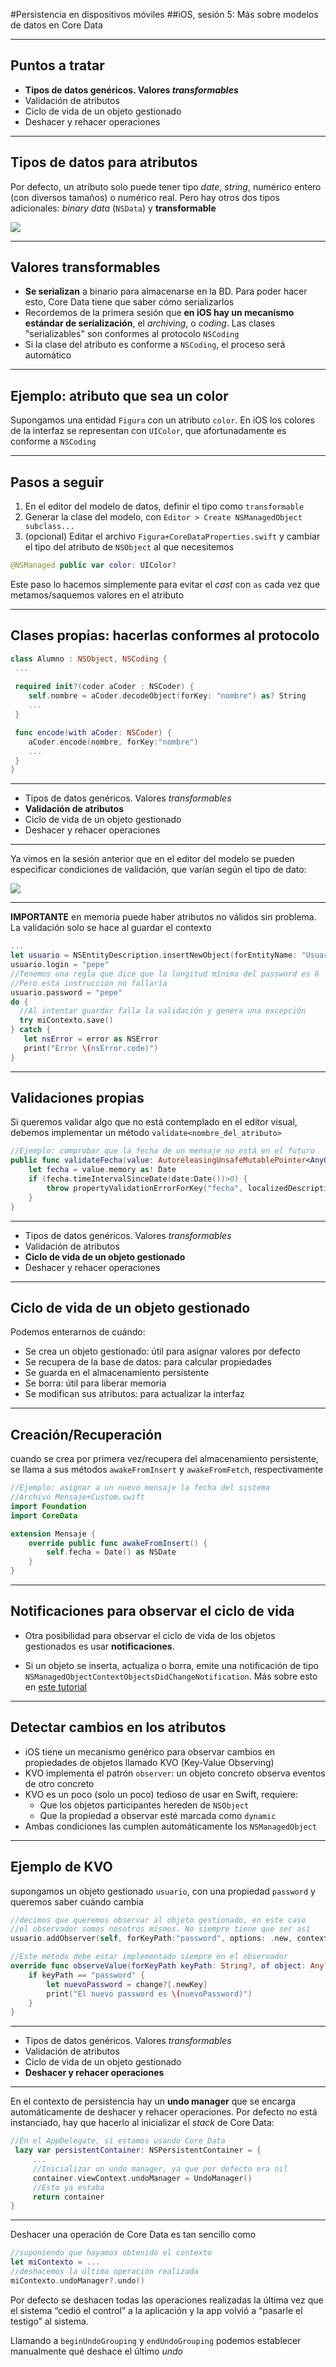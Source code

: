
#Persistencia en dispositivos móviles
##iOS, sesión 5: Más sobre modelos de datos en Core Data


---

## Puntos a tratar

- **Tipos de datos genéricos. Valores *transformables***
- Validación de atributos
- Ciclo de vida de un objeto gestionado
- Deshacer y rehacer operaciones


---

## Tipos de datos para atributos


Por defecto, un atributo solo puede tener tipo *date*, *string*, numérico entero (con diversos tamaños) o numérico real. Pero hay otros dos tipos adicionales: *binary data* (`NSData`) y **transformable**

![](img/tipos_datos.png)


---

## Valores transformables

- **Se serializan** a binario para almacenarse en la BD. Para poder hacer esto, Core Data tiene que saber cómo serializarlos
- Recordemos de la primera sesión que **en iOS hay un mecanismo estándar de serialización**, el *archiving*, o *coding*. Las clases "serializables" son conformes al protocolo `NSCoding`
- Si la clase del atributo es conforme a `NSCoding`, el  proceso será automático

---

## Ejemplo: atributo que sea un color

Supongamos una entidad `Figura` con un atributo `color`. En iOS los colores de la interfaz se representan con `UIColor`, que afortunadamente es conforme a `NSCoding`

---

## Pasos a seguir

1. En el editor del modelo de datos, definir el tipo como `transformable`
2. Generar la clase del modelo, con `Editor > Create NSManagedObject subclass...`
3. (opcional) Editar el archivo `Figura+CoreDataProperties.swift` y cambiar el tipo del atributo de `NSObject` al que necesitemos

```swift
@NSManaged public var color: UIColor?
```

Este paso lo hacemos simplemente para evitar el *cast* con `as` cada vez que metamos/saquemos valores en el atributo

---

## Clases propias: hacerlas conformes al protocolo

```swift
class Alumno : NSObject, NSCoding {
 ...
 
 required init?(coder aCoder : NSCoder) {
    self.nombre = aCoder.decodeObject(forKey: "nombre") as? String
    ...
 }

 func encode(with aCoder: NSCoder) {
    aCoder.encode(nombre, forKey:"nombre")
    ...
 }
}
```

---

- Tipos de datos genéricos. Valores *transformables*
- **Validación de atributos**
- Ciclo de vida de un objeto gestionado
- Deshacer y rehacer operaciones

---

Ya vimos en la sesión anterior que en el editor del modelo se pueden especificar condiciones de validación, que varían según el tipo de dato:

![](img/reglas_validacion.png)

---

**IMPORTANTE** en memoria puede haber atributos no válidos sin problema. La validación solo se hace al guardar el contexto

```swift
...
let usuario = NSEntityDescription.insertNewObject(forEntityName: "Usuario", into: miContexto) as! Usuario
usuario.login = "pepe"
//Tenemos una regla que dice que la longitud mínima del password es 6
//Pero esta instrucción no fallaría
usuario.password = "pepe"
do {
  //Al intentar guardar falla la validación y genera una excepción  
  try miContexto.save()
} catch {
   let nsError = error as NSError
   print("Error \(nsError.code)")
}
```

---

## Validaciones propias 

Si queremos validar algo que no está contemplado en el editor visual, debemos implementar un método `validate<nombre_del_atributo>` 


```swift
//Ejemplo: comprobar que la fecha de un mensaje no está en el futuro
public func validateFecha(value: AutoreleasingUnsafeMutablePointer<AnyObject?>) throws {
    let fecha = value.memory as! Date
    if (fecha.timeIntervalSinceDate(date:Date())>0) {
        throw propertyValidationErrorForKey("fecha", localizedDescription: "la fecha no es válida")
    }
}
```


---

- Tipos de datos genéricos. Valores *transformables*
- Validación de atributos
- **Ciclo de vida de un objeto gestionado**
- Deshacer y rehacer operaciones

---


## Ciclo de vida de un objeto gestionado

Podemos enterarnos de cuándo:

- Se crea un objeto gestionado: útil para asignar valores por defecto
- Se recupera de la base de datos: para calcular propiedades
- Se guarda en el almacenamiento persistente
- Se borra: útil para liberar memoria
- Se modifican sus atributos: para actualizar la interfaz


---

## Creación/Recuperación 


cuando se crea por primera vez/recupera del almacenamiento persistente, se llama a sus métodos `awakeFromInsert` y `awakeFromFetch`, respectivamente

```swift
//Ejemplo: asignar a un nuevo mensaje la fecha del sistema
//Archivo Mensaje+Custom.swift
import Foundation
import CoreData

extension Mensaje {
    override public func awakeFromInsert() {
        self.fecha = Date() as NSDate
    }
}
```

---

## Notificaciones para observar el ciclo de vida

- Otra posibilidad para observar el ciclo de vida de los objetos gestionados es usar **notificaciones**.

- Si un objeto se inserta, actualiza o borra, emite una notificación de tipo `NSManagedObjectContextObjectsDidChangeNotification`. Más sobre esto en [este tutorial](https://cocoacasts.com/how-to-observe-a-managed-object-context/)

---

## Detectar cambios en los atributos

- iOS tiene un mecanismo genérico para observar cambios en propiedades de objetos llamado KVO (Key-Value Observing)
- KVO implementa el patrón `observer`: un objeto concreto observa eventos de otro concreto
- KVO es un poco (solo un poco) tedioso de usar en Swift, requiere:
    + Que los objetos participantes hereden de `NSObject`
    + Que la propiedad a observar esté marcada como `dynamic`
- Ambas condiciones las cumplen automáticamente los `NSManagedObject`

---

## Ejemplo de KVO

supongamos un objeto gestionado `usuario`, con una propiedad `password` y queremos saber cuándo cambia


```swift
//decimos que queremos observar al objeto gestionado, en este caso 
//el observador somos nosotros mismos. No siempre tiene que ser así
usuario.addObserver(self, forKeyPath:"password", options: .new, context:nil)
```


```swift
//Este método debe estar implementado siempre en el observador
override func observeValue(forKeyPath keyPath: String?, of object: Any?, change: [NSKeyValueChangeKey : Any]?, context: UnsafeMutableRawPointer?) {
    if keyPath == "password" {
        let nuevoPassword = change?[.newKey]
        print("El nuevo password es \(nuevoPassword)")
    }
}
```

---

- Tipos de datos genéricos. Valores *transformables*
- Validación de atributos
- Ciclo de vida de un objeto gestionado
- **Deshacer y rehacer operaciones**

---

En el contexto de persistencia hay un **undo manager** que se encarga automáticamente de deshacer y rehacer operaciones. Por defecto no está instanciado, hay que hacerlo al inicializar el *stack* de Core Data:

```swift
//En el AppDelegate, si estamos usando Core Data
 lazy var persistentContainer: NSPersistentContainer = {
     ...
     //Inicializar un undo manager, ya que por defecto era nil
     container.viewContext.undoManager = UndoManager()
     //Esto ya estaba
     return container
}
```

---

Deshacer una operación de Core Data es tan sencillo como 

```swift
//suponiendo que hayamos obtenido el contexto
let miContexto = ...
//deshacemos la última operación realizada
miContexto.undoManager?.undo()
```

Por defecto se deshacen todas las operaciones realizadas la última vez que  el sistema “cedió el control” a la aplicación y la app volvió a “pasarle el testigo” al sistema.

Llamando a `beginUndoGrouping` y `endUndoGrouping` podemos establecer manualmente qué deshace el último *undo*
